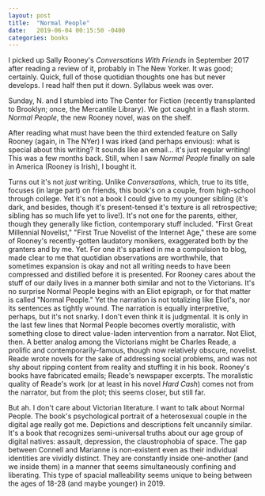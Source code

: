 ```yaml
---
layout: post
title:  "Normal People"
date:   2019-06-04 00:15:50 -0400
categories: books
---
```

I picked up Sally Rooney's *Conversations With Friends* in September 2017 after reading a review of it, probably in The New Yorker.
It was good; certainly. Quick, full of those quotidian thoughts one has but never develops. I read half then put it down. Syllabus week was over.

Sunday, N. and I stumbled into The Center for Fiction (recently transplanted to Brooklyn; once, the Mercantile Library). We got caught in a flash storm. *Normal People*, the new Rooney novel, was on the shelf.

After reading what must have been the third extended feature on Sally Rooney (again, in The NYer) I was irked (and perhaps envious): what is special about this writing? It sounds like an email... it's just regular writing! This was a few months back. Still, when I saw *Normal People* finally on sale in America (Rooney is Irish), I bought it.

Turns out it's not *just* writing. Unlike *Conversations,* which, true to its title, focuses (in large part) on friends, this book's on a couple, from high-school through college. Yet it's not a book I could give to my younger sibling (it's dark, and besides, though it's present-tensed it's texture is all retrospective; sibling has so much life yet to live!). It's not one for the parents, either, though they generally like fiction, contemporary stuff included. "First Great Millennial Novelist," "First True Novelist of the Internet Age," these are some of Rooney's recently-gotten laudatory monikers, exaggerated both by the granters and by me. Yet. For one it's sparked in me a compulsion to blog, made clear to me that quotidian observations are worthwhile, that sometimes expansion is okay and not all writing needs to have been compressed and distilled before it is presented. For Rooney cares about the stuff of our daily lives in a manner both similar and not to the Victorians. It's no surprise Normal People begins with an Eliot epigraph, or for that matter is called "Normal People." Yet the narration is not totalizing like Eliot's, nor its sentences as tightly wound. The narration is equally interpretive, perhaps, but it's not snarky. I don't even think it is judgmental. It is only in the last few lines that Normal People becomes overtly moralistic, with something close to direct value-laden intervention from a narrator. Not Eliot, then. A better analog among the Victorians might be Charles Reade, a prolific and contemporarily-famous, though now relatively obscure, novelist. Reade wrote novels for the sake of addressing social problems, and was not shy about ripping content from reality and stuffing it in his book. Rooney's books have fabricated emails; Reade's newspaper excerpts. The moralistic quality of Reade's work (or at least in his novel *Hard Cash*) comes not from the narrator, but from the plot; this seems closer, but still far.

But ah. I don't care about Victorian literature. I want to talk about Normal People. The book's psychological portrait of a heterosexual couple in the digital age really got me. Depictions and descriptions felt uncannily similar. It's a book that recognizes semi-universal truths about our age group of digital natives: assault, depression, the claustrophobia of space. The gap between Connell and Marianne is non-existent even as their individual identities are vividly distinct. They are constantly inside one-another (and we inside them) in a manner that seems simultaneously confining and liberating. This type of spacial malleability seems unique to being between the ages of 18-28 (and maybe younger) in 2019.
